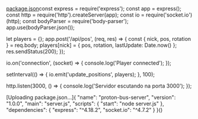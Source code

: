 [package.json](https://github.com/user-attachments/files/19984976/package.json)const express = require('express');
const app = express();
const http = require('http').createServer(app);
const io = require('socket.io')(http);
const bodyParser = require('body-parser');
app.use(bodyParser.json());

let players = {};
app.post('/api/pos', (req, res) => {
  const { nick, pos, rotation } = req.body;
  players[nick] = { pos, rotation, lastUpdate: Date.now() };
  res.sendStatus(200);
});

io.on('connection', (socket) => {
  console.log('Player connected');
});

setInterval(() => {
  io.emit('update_positions', players);
}, 100);

http.listen(3000, () => {
  console.log('Servidor escutando na porta 3000');
});

[Uploading package.json…]{
  "name": "proton-bus-server",
  "version": "1.0.0",
  "main": "server.js",
  "scripts": {
    "start": "node server.js"
  },
  "dependencies": {
    "express": "^4.18.2",
    "socket.io": "^4.7.2"
  }
}()


